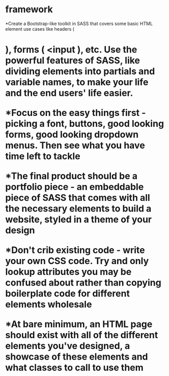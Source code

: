 # framework

*Create a Bootstrap-like toolkit in SASS that covers some basic HTML element use cases like headers ( <h1> ), forms
( <input ), etc. Use the powerful features of SASS, like dividing elements into partials and variable names, to make your life and the end users' life easier.

*Focus on the easy things first - picking a font, buttons, good looking forms, good looking dropdown menus. Then see what you have time left to tackle

*The final product should be a portfolio piece - an embeddable piece of SASS that comes with all the necessary elements to build a website, styled in a theme of your design

*Don't crib existing code - write your own CSS code. Try and only lookup attributes you may be confused about rather than copying boilerplate code for different elements wholesale

*At bare minimum, an HTML page should exist with all of the different elements you've designed, a showcase of these elements and what classes to call to use them

